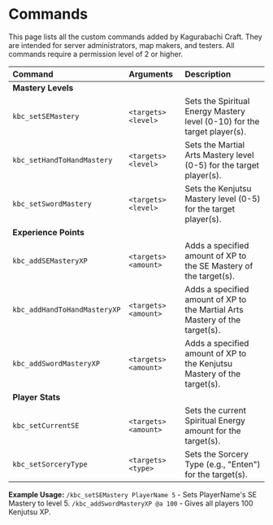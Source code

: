 # Commands

This page lists all the custom commands added by Kagurabachi Craft. They are intended for server administrators, map makers, and testers. All commands require a permission level of 2 or higher.

| Command | Arguments | Description |
| :--- | :--- | :--- |
| **Mastery Levels** | | |
| `kbc_setSEMastery` | `<targets> <level>` | Sets the Spiritual Energy Mastery level (0-10) for the target player(s). |
| `kbc_setHandToHandMastery` | `<targets> <level>` | Sets the Martial Arts Mastery level (0-5) for the target player(s). |
| `kbc_setSwordMastery` | `<targets> <level>` | Sets the Kenjutsu Mastery level (0-5) for the target player(s). |
| **Experience Points** | | |
| `kbc_addSEMasteryXP` | `<targets> <amount>` | Adds a specified amount of XP to the SE Mastery of the target(s). |
| `kbc_addHandToHandMasteryXP`| `<targets> <amount>` | Adds a specified amount of XP to the Martial Arts Mastery of the target(s). |
| `kbc_addSwordMasteryXP` | `<targets> <amount>` | Adds a specified amount of XP to the Kenjutsu Mastery of the target(s). |
| **Player Stats** | | |
| `kbc_setCurrentSE` | `<targets> <amount>` | Sets the current Spiritual Energy amount for the target(s). |
| `kbc_setSorceryType` | `<targets> <type>` | Sets the Sorcery Type (e.g., "Enten") for the target(s). |

**Example Usage:**
`/kbc_setSEMastery PlayerName 5` - Sets PlayerName's SE Mastery to level 5.
`/kbc_addSwordMasteryXP @a 100` - Gives all players 100 Kenjutsu XP.